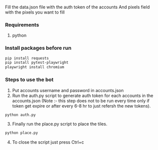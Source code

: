 Fill the data.json file with the auth token of the accounts
And pixels field with the pixels you want to fill 

### Requirements

1. python 


### Install packages before run

```bash
pip install requests
pip install pytest-playwright
playwright install chromium
```

### Steps to use the bot

1. Put accounts username and password in accounts.json
2. Run the auth.py script to generate auth token for each accounts in the accounts.json (Note :- this step does not to be run every time only if token get expire or after every 6-8 hr to just refersh the new tokens).
```bash
python auth.py
```
3. Finally run the place.py script to place the tiles.
```bash
python place.py
```
4. To close the script just press Ctrl+c


